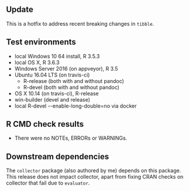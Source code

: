 ## Update

This is a hotfix to address recent breaking changes in `tibble`.

## Test environments

* local Windows 10 64 install, R 3.5.3
* local OS X, R 3.6.3
* Windows Server 2016 (on appveyor), R 3.5
* Ubuntu 16.04 LTS (on travis-ci)
  * R-release (both with and without pandoc)
  * R-devel  (both with and without pandoc)
* OS X 10.14 (on travis-ci), R-release
* win-builder (devel and release)
* local R-devel --enable-long-double=no via docker

## R CMD check results

* There were no NOTEs, ERRORs or WARNINGs.

## Downstream dependencies

The `collector` package (also authored by me) depends on this package. This 
release does not impact collector, apart from fixing CRAN checks on 
collector that fail due to `evaluator`.

